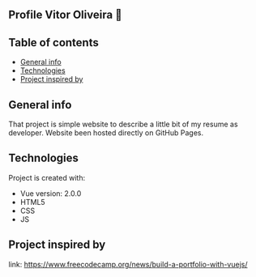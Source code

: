 ## Profile Vitor Oliveira 👋


## Table of contents
* [General info](#general-info)
* [Technologies](#technologies)
* [Project inspired by](#project-inspired-by)

## General info
That project is simple website to describe a little bit of my resume as developer. Website been hosted directly on GitHub Pages.
	
## Technologies
Project is created with:
* Vue version: 2.0.0
* HTML5
* CSS
* JS
	
## Project inspired by

link: https://www.freecodecamp.org/news/build-a-portfolio-with-vuejs/
